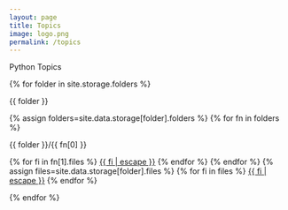 ```yaml
---
layout: page
title: Topics
image: logo.png
permalink: /topics
---
```


Python Topics

{% for folder in site.storage.folders %}


<p>{{ folder }}</p>
{% assign folders=site.data.storage[folder].folders %}
{% for fn in folders %}
<p>{{ folder }}/{{ fn[0] }}</p>
{% for fi in fn[1].files %}
<a href="{{ site.storage.path }}/{{ folder }}/{{ fn[0] }}/{{ fi }}">{{ fi | escape }}</a>
{% endfor %}
{% endfor %}
{% assign files=site.data.storage[folder].files %}
{% for fi in files %}
<a href="{{ site.storage.path }}/{{ folder }}/{{ fi }}">{{ fi | escape }}</a>
{% endfor %}

{% endfor %}
